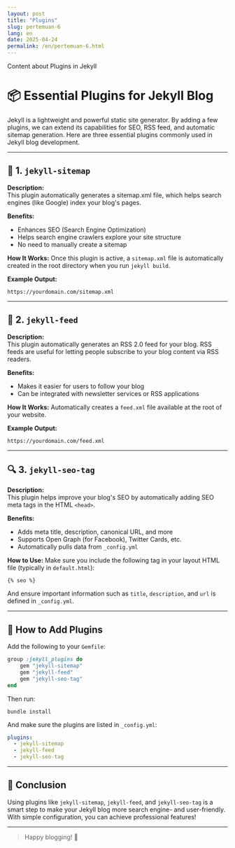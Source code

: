```yaml
---
layout: post
title: "Plugins"
slug: pertemuan-6
lang: en
date: 2025-04-24
permalink: /en/pertemuan-6.html
---
```


Content about Plugins in Jekyll

# 📦 Essential Plugins for Jekyll Blog

Jekyll is a lightweight and powerful static site generator. By adding a few plugins, we can extend its capabilities for SEO, RSS feed, and automatic sitemap generation. Here are three essential plugins commonly used in Jekyll blog development.

---

## 🔗 1. `jekyll-sitemap`

**Description:**  
This plugin automatically generates a sitemap.xml file, which helps search engines (like Google) index your blog's pages.

**Benefits:**
- Enhances SEO (Search Engine Optimization)
- Helps search engine crawlers explore your site structure
- No need to manually create a sitemap

**How It Works:**
Once this plugin is active, a `sitemap.xml` file is automatically created in the root directory when you run `jekyll build`.

**Example Output:**
```
https://yourdomain.com/sitemap.xml
```

---

## 📡 2. `jekyll-feed`

**Description:**  
This plugin automatically generates an RSS 2.0 feed for your blog. RSS feeds are useful for letting people subscribe to your blog content via RSS readers.

**Benefits:**
- Makes it easier for users to follow your blog
- Can be integrated with newsletter services or RSS applications

**How It Works:**
Automatically creates a `feed.xml` file available at the root of your website.

**Example Output:**
```
https://yourdomain.com/feed.xml
```

---

## 🔍 3. `jekyll-seo-tag`

**Description:**  
This plugin helps improve your blog's SEO by automatically adding SEO meta tags in the HTML `<head>`.

**Benefits:**
- Adds meta title, description, canonical URL, and more
- Supports Open Graph (for Facebook), Twitter Cards, etc.
- Automatically pulls data from `_config.yml`

**How to Use:**
Make sure you include the following tag in your layout HTML file (typically in `default.html`):

```liquid
{% seo %}
```

And ensure important information such as `title`, `description`, and `url` is defined in `_config.yml`.

---

## 🚀 How to Add Plugins

Add the following to your `Gemfile`:

```ruby
group :jekyll_plugins do
    gem "jekyll-sitemap"
    gem "jekyll-feed"
    gem "jekyll-seo-tag"
end
```

Then run:

```
bundle install
```

And make sure the plugins are listed in `_config.yml`:

```yaml
plugins:
  - jekyll-sitemap
  - jekyll-feed
  - jekyll-seo-tag
```

---

## 📝 Conclusion

Using plugins like `jekyll-sitemap`, `jekyll-feed`, and `jekyll-seo-tag` is a smart step to make your Jekyll blog more search engine- and user-friendly. With simple configuration, you can achieve professional features!

---

> Happy blogging! 🚀